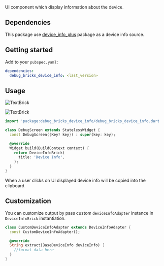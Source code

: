 UI component which display information about the device.

## Dependencies

This package use [device_info_plus](https://pub.dev/packages/device_info_plus) package as a
device info source.

## Getting started

Add to your `pubspec.yaml`:

```yaml
dependencies:
  debug_bricks_device_info: <last_version>
```

## Usage

![TextBrick](https://github.com/touchlane/debug_bricks/raw/master/packages/debug_bricks_device_info/doc/media/device_info_light.png)

![TextBrick](https://github.com/touchlane/debug_bricks/raw/master/packages/debug_bricks_device_info/doc/media/device_info_dark.png)

```dart
import 'package:debug_bricks_device_info/debug_bricks_device_info.dart';

class DebugScreen extends StatelessWidget {
  const DebugScreen({Key? key}) : super(key: key);

  @override
  Widget build(BuildContext context) {
    return DeviceInfoBrick(
      title: 'Device Info',
    );
  }
}
```

When a user clicks on UI displayed device info will be copied into the clipboard.

## Customization

You can customize output by pass custom `deviceInfoAdapter` instance in `DeviceInfoBrick` 
instantiation.

```dart
class CustomDeviceInfoAdapter extends DeviceInfoAdapter {
  const CustomDeviceInfoAdapter();

  @override
  String extract(BaseDeviceInfo deviceInfo) {
    //format data here
  }
}
```
